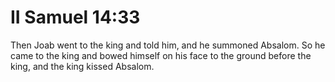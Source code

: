 # II Samuel 14:33

Then Joab went to the king and told him, and he summoned Absalom. So he came to the king and bowed himself on his face to the ground before the king, and the king kissed Absalom.

